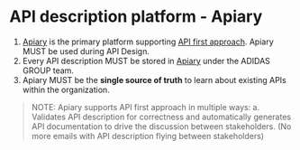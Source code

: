 # API description platform - Apiary
1. [Apiary](https://apiary.io/) is the primary platform supporting [API first approach](./api-first.md). Apiary MUST be used during API Design.
1. Every API description MUST be stored in [Apiary](https://apiary.io/) under the ADIDAS GROUP team. 
1. Apiary MUST be the **single source of truth** to learn about existing APIs within the organization.
 
> NOTE: Apiary supports API first approach in multiple ways:
  a. Validates API description for correctness and automatically generates API documentation to drive the discussion between stakeholders. (No more emails with API description flying between stakeholders)
  

